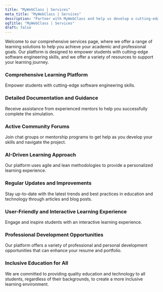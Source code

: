 ```yaml
---
title: "MyWebClass | Services"
meta_title: "MyWebClass | Services"
description: "Partner with MyWebClass and help us develop a cutting-edge platform for AI education, agile, and lean learning. Our team of experts collaborates with partners to create effective and engaging online courses, develop state-of-the-art features and technologies, and achieve our mission of revolutionizing education. Whether your specialty is web development, UX design, content creation, or you're simply passionate about education and technology, we welcome you to join our team. Together, we can make a difference in the lives of learners worldwide!"
ogTitle: "MyWebClass | Services"
draft: false
---
```


Welcome to our comprehensive services page, where we offer a range of learning solutions to help you achieve your academic and professional goals. Our platform is designed to empower students with cutting-edge software engineering skills, and we offer a variety of resources to support your learning journey.

<div style={{ display: 'flex', justifyContent: 'space-between', maxWidth: '1000px', margin: '0 auto', padding: '20px' }}>
  <div style={{ backgroundColor: '#f1f1f1', borderRadius: '10px', padding: '20px', width: '22%' }}>
    <h3 style={{ fontSize: '24px', fontWeight: 'bold', marginBottom: '10px' }}>Comprehensive Learning Platform</h3>
    <p style={{ fontSize: '16px', lineHeight: '1.5' }}>Empower students with cutting-edge software engineering skills.</p>
  </div>

  <div style={{ backgroundColor: '#f1f1f1', borderRadius: '10px', padding: '20px', width: '22%' }}>
    <h3 style={{ fontSize: '24px', fontWeight: 'bold', marginBottom: '10px' }}>Detailed Documentation and Guidance</h3>
    <p style={{ fontSize: '16px', lineHeight: '1.5' }}>Receive assistance from experienced mentors to help you successfully complete the simulation.</p>
  </div>

  <div style={{ backgroundColor: '#f1f1f1', borderRadius: '10px', padding: '20px', width: '22%' }}>
    <h3 style={{ fontSize: '24px', fontWeight: 'bold', marginBottom: '10px' }}>Active Community Forums</h3>
    <p style={{ fontSize: '16px', lineHeight: '1.5' }}>Join chat groups or mentorship programs to get help as you develop your skills and navigate the project.</p>
  </div>

  <div style={{ backgroundColor: '#f1f1f1', borderRadius: '10px', padding: '20px', width: '22%' }}>
    <h3 style={{ fontSize: '24px', fontWeight: 'bold', marginBottom: '10px' }}>AI-Driven Learning Approach</h3>
    <p style={{ fontSize: '16px', lineHeight: '1.5' }}>Our platform uses agile and lean methodologies to provide a personalized learning experience.</p>
  </div>
</div>

<div style={{ display: 'flex', justifyContent: 'space-between', maxWidth: '1000px', margin: '0 auto', padding: '20px' }}>
  <div style={{ backgroundColor: '#f1f1f1', borderRadius: '10px', padding: '20px', width: '22%' }}>
    <h3 style={{ fontSize: '24px', fontWeight: 'bold', marginBottom: '10px' }}>Regular Updates and Improvements</h3>
    <p style={{ fontSize: '16px', lineHeight: '1.5' }}>Stay up-to-date with the latest trends and best practices in education and technology through articles and blog posts.</p>
  </div>

  <div style={{ backgroundColor: '#f1f1f1', borderRadius: '10px', padding: '20px', width: '22%' }}>
    <h3 style={{ fontSize: '24px', fontWeight: 'bold', marginBottom: '10px' }}>User-Friendly and Interactive Learning Experience</h3>
    <p style={{ fontSize: '16px', lineHeight: '1.5' }}>Engage and inspire students with an interactive learning experience.</p>
  </div>

 <div style={{ backgroundColor: '#f1f1f1', borderRadius: '10px', padding: '20px', width: '22%' }}>
  <h3 style={{ fontSize: '24px', fontWeight: 'bold', marginBottom: '10px' }}>Professional Development Opportunities</h3>
  <p style={{ fontSize: '16px', lineHeight: '1.5' }}>Our platform offers a variety of professional and personal development opportunities that can enhance your resume and portfolio.</p>
</div>

<div style={{ backgroundColor: '#f1f1f1', borderRadius: '10px', padding: '20px', width: '22%' }}>
  <h3 style={{ fontSize: '24px', fontWeight: 'bold', marginBottom: '10px' }}>Inclusive Education for All</h3>
  <p style={{ fontSize: '16px', lineHeight: '1.5' }}>We are committed to providing quality education and technology to all students, regardless of their backgrounds, to create a more inclusive learning environment.</p>
    </div>
</div>


